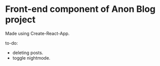 # Front-end component of Anon Blog project

Made using Create-React-App.

to-do:

- deleting posts.
- toggle nightmode.
